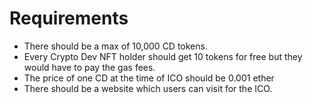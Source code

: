 # Requirements

- There should be a max of 10,000 CD tokens.
- Every Crypto Dev NFT holder should get 10 tokens for free but they would have to pay the gas fees.
- The price of one CD at the time of ICO should be 0.001 ether
- There should be a website which users can visit for the ICO.
